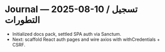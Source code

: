 # Journal — 2025-08-10 / تسجيل التطورات
- Initialized docs pack, settled SPA auth via Sanctum.
- Next: scaffold React auth pages and wire axios with withCredentials + CSRF.

